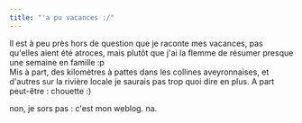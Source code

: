 ```yaml
---
title: "'a pu vacances :/"
---
```


Il est à peu près hors de question que je raconte mes vacances, pas qu'elles
aient été atroces, mais plutôt que j'ai la flemme de résumer presque une
semaine en famille :p  
Mis à part, des kilomètres à pattes dans les collines aveyronnaises, et
d'autres sur la rivière locale je saurais pas trop quoi dire en plus. A part
peut-être : chouette :)

non, je sors pas : c'est mon weblog. na.

